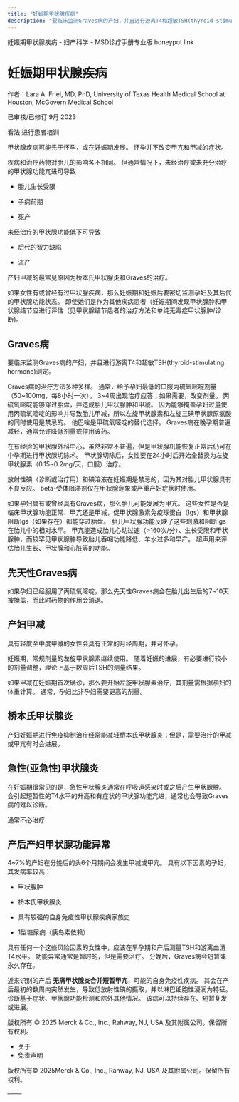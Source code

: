 ```yaml
---
title: "妊娠期甲状腺疾病"
description: "要临床监测Graves病的产妇，并且进行游离T4和超敏TSH(thyroid-stimulating hormone)测定。"
---
```


﻿妊娠期甲状腺疾病 \- 妇产科学 \- MSD诊疗手册专业版 honeypot link

# 妊娠期甲状腺疾病

作者：Lara A. Friel, MD, PhD, University of Texas Health Medical School at Houston, McGovern Medical School

已审核/已修订 9月 2023

看法 进行患者培训

甲状腺疾病可能先于怀孕，或在妊娠期发展。 怀孕并不改变甲亢和甲减的症状。

疾病和治疗药物对胎儿的影响各不相同。 但通常情况下，未经治疗或未充分治疗的甲状腺功能亢进可导致

- 胎儿生长受限

- 子痫前期

- 死产


未经治疗的甲状腺功能低下可导致

- 后代的智力缺陷

- 流产


产妇甲减的最常见原因为桥本氏甲状腺炎和Graves的治疗。

如果女性有或曾经有过甲状腺疾病，那么妊娠期和妊娠后要密切监测孕妇及其后代的甲状腺功能状态。 即使她们是作为其他疾病患者（妊娠期间发现甲状腺肿和甲状腺结节应进行评估（见甲状腺结节患者的治疗方法和单纯无毒症甲状腺肿/诊断)。

## Graves病

要临床监测Graves病的产妇，并且进行游离T4和超敏TSH(thyroid-stimulating hormone)测定。

Graves病的治疗方法多种多样。 通常，给予孕妇最低的口服丙硫氧嘧啶剂量（50~100mg，每8小时一次）。 3~4周出现治疗应答；如果需要，改变剂量。 丙硫氧嘧啶能够穿过胎盘，并造成胎儿甲状腺肿和甲减。 因为能够掩盖孕妇过量使用丙硫氧嘧啶的影响并导致胎儿甲减，所以左旋甲状腺素和左旋三碘甲状腺原氨酸的同时使用是禁忌的。 他巴唑是甲硫氧嘧啶的替代选择。 Graves病在晚孕期普遍减轻，通常允许降低剂量或停用该药。

在有经验的甲状腺外科中心，虽然非常不普遍，但是甲状腺机能恢复正常后仍可在中孕期进行甲状腺切除术。 甲状腺切除后，女性要在24小时后开始全替换为左旋甲状腺素（0.15~0.2mg/天，口服）治疗。

放射性碘（诊断或治疗用）和碘溶液在妊娠期是禁忌的，因为其对胎儿甲状腺具有不良反应。 beta-受体阻滞剂仅在甲状腺危象或严重产妇症状时使用。

如果孕妇具有或曾经具有Graves病，那么胎儿可能发展为甲亢。 这些女性是否是临床甲状腺功能正常、甲亢还是甲减，促甲状腺激素免疫球蛋白（Igs）和甲状腺阻断Igs（如果存在）都能穿过胎盘。 胎儿甲状腺功能反映了这些刺激和阻断Igs在胎儿中的相对水平。 甲亢能造成胎儿心动过速（>160次/分）、生长受限和甲状腺肿，而较罕见甲状腺肿导致胎儿吞咽功能降低、羊水过多和早产。 超声用来评估胎儿生长、甲状腺和心脏等的功能。

## 先天性Graves病

如果孕妇已经服用了丙硫氧嘧啶，那么先天性Graves病会在胎儿出生后的7~10天被掩盖，而此时药物的作用会消退。

## 产妇甲减

具有轻度至中度甲减的女性会具有正常的月经周期，并可怀孕。

妊娠期，常规剂量的左旋甲状腺素继续使用。 随着妊娠的进展，有必要进行较小的剂量调整，理论上基于数周后TSH的测量结果。

如果甲减在妊娠期首次确诊，那么要开始左旋甲状腺素治疗，其剂量需根据孕妇的体重计算。 通常，孕妇比非孕妇需要更高的剂量。

## 桥本氏甲状腺炎

产妇妊娠期进行免疫抑制治疗经常能减轻桥本氏甲状腺炎；但是，需要治疗的甲减或甲亢有时会进展。

## 急性(亚急性)甲状腺炎

在妊娠期很常见的是，急性甲状腺炎通常在呼吸道感染时或之后产生甲状腺肿。 会引起短暂性的T4水平的升高和有症状的甲状腺功能亢进，通常也会导致Graves病的难以诊断。

通常不必治疗

## 产后产妇甲状腺功能异常

4~7%的产妇在分娩后的头6个月期间会发生甲减或甲亢。 具有以下因素的孕妇，其发病率较高：

- 甲状腺肿

- 桥本氏甲状腺炎

- 具有较强的自身免疫性甲状腺疾病家族史

- 1型糖尿病（胰岛素依赖）


具有任何一个这些风险因素的女性中，应该在早孕期和产后测量TSH和游离血清T4水平。 功能异常通常是暂时的，但是需要治疗。 分娩后，Graves病会短暂或永久存在。

近来识别的产后 **无痛甲状腺炎合并短暂甲亢**，可能的自身免疫性疾病。 其会在产后最初的数周内突然发生，导致低放射性碘的摄取，并以淋巴细胞性浸润为特征。 诊断基于症状、甲状腺功能检测和除外其他情况。 该病可以持续存在、短暂复发或进展。



版权所有 © 2025
Merck & Co., Inc., Rahway, NJ, USA 及其附属公司。保留所有权利。

- 关于
- 免责声明

版权所有© 2025Merck & Co., Inc., Rahway, NJ, USA 及其附属公司。保留所有权利。

|     |     |
| --- | --- |
|  |  |